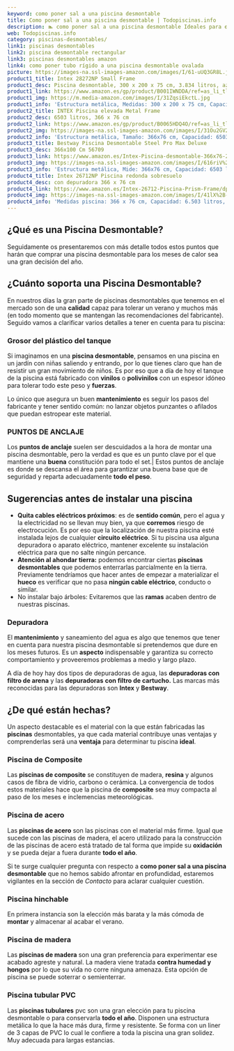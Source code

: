 ```yaml
---
keyword: como poner sal a una piscina desmontable
title: Como poner sal a una piscina desmontable | Todopiscinas.info
description: 🏊 como poner sal a una piscina desmontable Ideales para este verano 2021. Aquí puedes comprar como poner sal a una piscina desmontable y comparar con otras similares. No dejes escapar como poner sal a una piscina desmontable a un precio realmente tentador.
web: Todopiscinas.info
category: piscinas-desmontables/
link1: piscinas desmontables
link2: piscina desmontable rectangular
link3: piscinas desmontables amazon
link4: como poner tubo rígido a una piscina desmontable ovalada
picture: https://images-na.ssl-images-amazon.com/images/I/61-uUQ3GR8L.jpg
product1_title: Intex 28272NP Small Frame
product1_desc: Piscina desmontable, 300 x 200 x 75 cm, 3.834 litros, azul
product1_link: https://www.amazon.es/gp/product/B001IWNDDA/ref=as_li_tl?ie=UTF8&camp=3638&creative=24630&creativeASIN=B001IWNDDA&linkCode=as2&tag=todopiscinas0e-21&linkId=25b9d647487c889cb6ef56ed63f50ca1
product1_img: https://m.media-amazon.com/images/I/31ZqsiEkctL.jpg
product1_info: 'Estructura metálica, Medidas: 300 x 200 x 75 cm, Capacidad: 3.834 litros, Para 6 personas (+ 6 años), Fácil montaje, Forma rectangular'
product2_title: INTEX Piscina elevada Metal Frame
product2_desc: 6503 litros, 366 x 76 cm
product2_link: https://www.amazon.es/gp/product/B0065HDQ4O/ref=as_li_tl?ie=UTF8&camp=3638&creative=24630&creativeASIN=B0065HDQ4O&linkCode=as2&tag=todopiscinas0e-21&linkId=ed2430e3ba564d3527ee103df33ed7b3
product2_img: https://images-na.ssl-images-amazon.com/images/I/31Ou2GV2SAL.jpg
product2_info: 'Estructura metálica, Tamaño: 366x76 cm, Capacidad: 6503 litros, Forma circular, De 4 a 7 personas (+6 años)'
product3_title: Bestway Piscina Desmontable Steel Pro Max Deluxe
product3_desc: 366x100 Cm 56709
product3_link: https://www.amazon.es/Intex-Piscina-desmontable-366x76-28210NP/dp/B0065HDQ4O?__mk_es_ES=%C3%85M%C3%85%C5%BD%C3%95%C3%91&crid=25UQGV9HG2INI&dchild=1&keywords=piscinas+desmontables&qid=1615854176&sprefix=piscinas+dem%2Caps%2C201&sr=8-5&linkCode=ll1&tag=todopiscinas0e-21&linkId=34f200977c6cbaab1f3f4d9ac0e64755&language=es_ES&ref_=as_li_ss_tl
product3_img: https://images-na.ssl-images-amazon.com/images/I/616riV%2BiY3L.jpg
product3_info: 'Estructura metálica, Mide: 366x76 cm, Capacidad: 6503 litros, De 4 a 7 personas mayores de 6 años, Forma circular, Tecnología Super-Tough'
product4_title: Intex 26712NP Piscina redonda sobresuelo
product4_desc: con depuradora 366 x 76 cm
product4_link: https://www.amazon.es/Intex-26712-Piscina-Prism-Frame/dp/B07FB823GL?__mk_es_ES=%C3%85M%C3%85%C5%BD%C3%95%C3%91&dchild=1&keywords=piscinas+desmontables+con+depuradora&qid=1615936418&sr=8-5&linkCode=ll1&tag=todopiscinas0e-21&linkId=d98699de7830cd471766fa1daa36de34&language=es_ES&ref_=as_li_ss_tl
product4_img: https://images-na.ssl-images-amazon.com/images/I/41lX%2B-YpibL.jpg
product4_info: 'Medidas piscina: 366 x 76 cm, Capacidad: 6.503 litros, Incluye depuradora de cartucha A, Lona resistente triple capa'
---
```


## ¿Qué es una Piscina Desmontable?



Seguidamente os presentaremos con más detalle todos estos puntos que harán que comprar una piscina desmontable para los meses de calor sea una gran decisión del año.


## ¿Cuánto soporta una Piscina Desmontable?

En nuestros días la gran parte de piscinas desmontables que tenemos en el mercado son de una **calidad** capaz para tolerar un verano y muchos más (en todo momento que se mantengan las recomendaciones del fabricante). Seguido vamos a clarificar varios detalles a tener en cuenta para tu piscina:


### Grosor del plástico del tanque

Si imaginamos en una **piscina desmontable**, pensamos en una piscina en un jardín con niñas saliendo y entrando, por lo que tienes claro que han de resistir un gran movimiento de niños. Es por eso que a día de hoy el tanque de la piscina está fabricado con **vinilos** o **polivinilos** con un espesor idóneo para tolerar todo este peso y **fuerzas**.

Lo único que asegura un	 buen **mantenimiento** es seguir los pasos del fabricante y tener sentido común: no lanzar objetos punzantes o afilados que puedan estropear este material.


### PUNTOS DE ANCLAJE

Los **puntos de anclaje** suelen ser descuidados a la hora de montar una piscina desmontable, pero la verdad es que es un punto clave por el que mantiene una **buena** constitución para todo el set.| Estos puntos de anclaje es donde se descansa el área para garantizar una buena base que de seguridad y reparta adecuadamente **todo el peso**.

<brand-panel :title=product1_title :desc=product1_desc :img=product1_img :link=product1_link></brand-panel>


## Sugerencias antes de instalar una piscina



*   **Quita cables eléctricos próximos**: es de **sentido común**, pero el agua y la electricidad no se llevan muy bien, ya que **corremos** riesgo de electrocución. Es por eso que la localización de nuestra piscina esté instalada lejos de cualquier **circuito eléctrico**. Si tu piscina usa alguna depuradora o aparato eléctrico, mantener excelente su instalación eléctrica para que no salte ningún percance.
*   **Atención al ahondar tierra:** podemos encontrar ciertas **piscinas desmontables** que podemos enterrarlas parcialmente en la tierra. Previamente tendríamos que hacer antes de empezar a materializar el **hueco** es verificar que no pasa **ningún cable eléctrico**, conducto o similar.
*   No instalar bajo árboles: Evitaremos que las **ramas** acaben dentro de nuestras piscinas.


### Depuradora

El **mantenimiento** y saneamiento del agua es algo que tenemos que tener en cuenta para nuestra piscina desmontable si pretendemos que dure en los meses futuros. Es un **aspecto** indispensable y garantiza su correcto comportamiento y proveeremos problemas a medio y largo plazo.

A día de hoy hay dos tipos de depuradoras de agua, las **depuradoras con filtro de arena** y  las **depuradoras** **con filtro de cartucho.** Las marcas más reconocidas para las depuradoras son **Intex** y **Bestway**.


## ¿De qué  están hechas?

Un aspecto destacable es el material con la que están fabricadas las **piscinas** desmontables, ya que cada material contribuye unas ventajas y comprenderlas  será una **ventaja** para determinar tu piscina **ideal**.


### Piscina de Composite

Las **piscinas de composite** se constituyen de madera, **resina** y algunos casos de fibra de vidrio, carbono o cerámica. La convergencia de todos estos materiales hace que la piscina de **composite** sea muy compacta al paso de los meses e inclemencias meteorológicas.


### Piscina de acero

Las **piscinas de acero** son las piscinas con el material más firme. Igual que sucede con las piscinas de madera, el acero utilizado para la construcción de las piscinas de acero está tratado de tal forma que impide su **oxidación** y se pueda dejar a fuera durante **todo el año**.

Si te surge cualquier pregunta con respecto a **como poner sal a una piscina desmontable** que no hemos sabido afrontar en profundidad, estaremos vigilantes en la sección de _Contacto_ para aclarar cualquier cuestión.


### Piscina hinchable

En primera instancia son la elección más barata y la más cómoda de **montar** y almacenar al acabar el verano.


### Piscina de madera

Las **piscinas de madera** son una gran preferencia para experimentar ese acabado agreste y natural. La madera viene tratada **contra humedad y hongos** por lo que su vida no corre ninguna amenaza. Esta opción de piscina se puede soterrar o semienterrar.


### Piscina tubular PVC

Las **piscinas tubulares** pvc son una gran elección para tu piscina desmontable o para conservarla **todo el año**. Disponen una estructura metálica lo que la hace más dura, firme y resistente. Se forma con un liner de 3 capas de PVC lo cual le confiere a toda la piscina una gran solidez. Muy adecuada para largas estancias.

<external-banner></external-banner>


<stats-list :link1=link1 :link2=link2 :link3=link3 :link4=link4 :category=category></stats-list>
